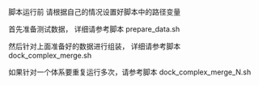 脚本运行前 请根据自己的情况设置好脚本中的路径变量

首先准备测试数据，   详细请参考脚本 prepare_data.sh

然后针对上面准备好的数据进行组装，  详细请参考脚本  dock_complex_merge.sh

如果针对一个体系要重复运行多次，请参考脚本  dock_complex_merge_N.sh

